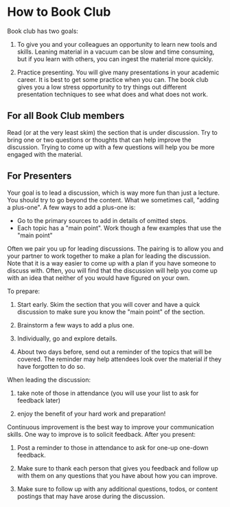 # How to Book Club

Book club has two goals:

1. To give you and your colleagues an opportunity to learn new tools and skills.
   Leaning material in a vacuum can be slow and time consuming, but if you learn
   with others, you can ingest the material more quickly.

2. Practice presenting. You will give many presentations in your academic
   career.  It is best to get some practice when you can.  The book club gives
   you a low stress opportunity to try things out different presentation
   techniques to see what does and what does not work.

## For all Book Club members

Read (or at the very least skim) the section that is under discussion.  Try to
bring one or two questions or thoughts that can help improve the discussion.
Trying to come up with a few questions will help you be more engaged with the
material.

## For Presenters

Your goal is to lead a discussion, which is way more fun than just a lecture.
You should try to go beyond the content.  What we sometimes call, "adding a
plus-one".  A few ways to add a plus-one is:

* Go to the primary sources to add in details of omitted steps.
* Each topic has a "main point".  Work though a few examples that use the "main
  point"

Often we pair you up for leading discussions.  The pairing is to allow you and
your partner to work together to make a plan for leading the discussion.  Note
that it is a way easier to come up with a plan if you have someone to discuss
with.  Often, you will find that the discussion will help you come up with an
idea that neither of you would have figured on your own.

To prepare:

1. Start early.  Skim the section that you will cover and have a quick
   discussion to make sure you know the "main point" of the section.

2. Brainstorm a few ways to add a plus one.

3. Individually, go and explore details.

4. About two days before, send out a reminder of the topics that will be
   covered.  The reminder may help attendees look over the material if they
   have forgotten to do so.

When leading the discussion:

1. take note of those in attendance (you will use your list to ask for feedback
   later)

2. enjoy the benefit of your hard work and preparation!


Continuous improvement is the best way to improve your communication skills.
One way to improve is to solicit feedback.  After you present:

1. Post a reminder to those in attendance to ask for one-up one-down feedback.

2. Make sure to thank each person that gives you feedback and follow up with
   them on any questions that you have about how you can improve.

3. Make sure to follow up with any additional questions, todos, or content
   postings that may have arose during the discussion.

